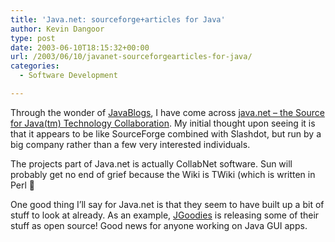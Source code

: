 ```yaml
---
title: 'Java.net: sourceforge+articles for Java'
author: Kevin Dangoor
type: post
date: 2003-06-10T18:15:32+00:00
url: /2003/06/10/javanet-sourceforgearticles-for-java/
categories:
  - Software Development

---
```

Through the wonder of [JavaBlogs][1], I have come across [java.net &#8211; the Source for Java(tm) Technology Collaboration][2]. My initial thought upon seeing it is that it appears to be like SourceForge combined with Slashdot, but run by a big company rather than a few very interested individuals.

The projects part of Java.net is actually CollabNet software. Sun will probably get no end of grief because the Wiki is TWiki (which is written in Perl 🙂

One good thing I&#8217;ll say for Java.net is that they seem to have built up a bit of stuff to look at already. As an example, [JGoodies][3] is releasing some of their stuff as open source! Good news for anyone working on Java GUI apps.

 [1]: http://www.javablogs.com
 [2]: http://www.java.net/index.html "java.net - the Source for Java(tm) Technology Collaboration"
 [3]: http://www.jgoodies.com